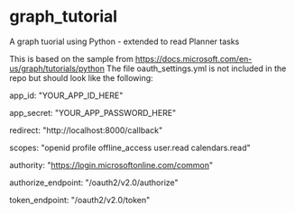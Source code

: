 # graph_tutorial
A graph tuorial using Python - extended to read Planner tasks

This is based on the sample from https://docs.microsoft.com/en-us/graph/tutorials/python
The file oauth_settings.yml is not included in the repo but should look like the following:

app_id: "YOUR_APP_ID_HERE"

app_secret: "YOUR_APP_PASSWORD_HERE"

redirect: "http://localhost:8000/callback"

scopes: "openid profile offline_access user.read calendars.read"

authority: "https://login.microsoftonline.com/common"

authorize_endpoint: "/oauth2/v2.0/authorize"

token_endpoint: "/oauth2/v2.0/token"
